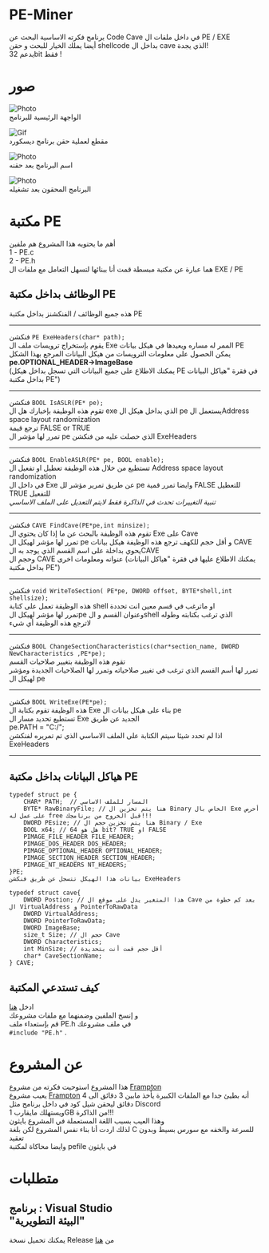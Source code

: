 # PE-Miner
برنامج فكرته الاساسية البحث عن Code Cave في داخل ملفات ال PE / EXE
\
أيضا يملك الخيار للبحث و حقن shellcode بداخل ال cave الذي يجدة!
\
يدعم 32bit فقط !
# صور 
![Photo](https://i.imgur.com/aC9KFwo.png)
\
الواجهة الرئيسية للبرنامج

![Gif](https://i.imgur.com/8HACqc2.gif)
\
مقطع لعملية حقن برنامج ديسكورد

![Photo](https://i.imgur.com/jPzQ4dC.png)
\
اسم البرنامج بعد حقنه

![Photo](https://i.imgur.com/73cugNi.png)
\
البرنامج المحقون بعد تشغيله

# مكتبة PE
أهم ما يحتويه هذا المشروع هم ملفين  \
1 - PE.c\
2 - PE.h\
هما عبارة عن مكتبة مبسطة قمت أنا ببنائها لتسهل التعامل مع ملفات ال EXE / PE 

## الوظائف بداخل مكتبة PE

هذه جميع الوظائف / الفنكشنز بداخل مكتبة PE

------------------------------------

فنكشن
`PE ExeHeaders(char* path);`
\
يقوم بإستخراج ترويسات ملف ال Exe الممر له مساره ويعيدها في هيكل بيانات PE\
يمكن الحصول على معلومات الترويسات من هيكل البيانات المرجع بهذا الشكل\
**pe.OPTIONAL_HEADER->ImageBase**
\
(يمكنك الاطلاع على جميع البيانات التي تسجل بداخل هيكل PE في فقرة "هياكل البيانات بداخل مكتبة PE")

------------------------------------

فنكشن
`BOOL IsASLR(PE* pe);`
\
تقوم هذه الوظيفة بإخبارك هل ال exe الذي بداخل هيكل ال pe يستعمل الAddress space layout randomization
\
ترجع قيمة FALSE or TRUE
\
تمرر لها مؤشر ال pe الذي حصلت عليه من فنكشن ExeHeaders

------------------------------------

فنكشن
`BOOL EnableASLR(PE* pe, BOOL enable);`
\
تستطيع من خلال هذه الوظيفة تعطيل او تفعيل ال Address space layout randomization
\
في داخل ال Exe عن طريق تمرير مؤشر لل pe وايضا تمرر قمية FALSE للتعطيل TRUE للتفعيل
\
*تنبية التغييرات تحدث في الذاكرة فقط لايتم التعديل على الملف الاساسي*

------------------------------------

فنكشن
`CAVE FindCave(PE*pe,int minsize);`\
تقوم هذه الوظيفة بالبحث عن ما إذا كان يحتوي ال Exe على Cave\
تمرر لها مؤشر لهيكل ال pe و أقل حجم للكهف
ترجع هذه الوظيفة هيكل بيانات CAVE يحوي بداخلة على اسم القسم الذي يوجد به الCAVE\
وحجم ال CAVE عنوانه ومعلومات اخرى (يمكنك الاطلاع عليها في فقرة "هياكل البيانات بداخل مكتبة PE")

------------------------------------

فنكشن
`void WriteToSection( PE*pe, DWORD offset, BYTE*shell,int shellsize);`
\
هذه الوظيقة تعمل على كتابة shell او ماترغب في قسم معين انت تحددة
\
تمرر لها مؤشر لهيكل الpe وعنوان القسم و الshell الذي ترغب بكتابته وطوله
\
لاترجع هذه الوظيفة أي شيء

------------------------------------

فنكشن
`BOOL ChangeSectionCharacteristics(char*section_name, DWORD NewCharacteristics ,PE*pe);`
\
تقوم هذه الوظيفة بتغيير صلاحيات القسم\
تمرر لها أسم القسم الذي ترغب في تغيير صلاحياته وتمرر لها الصلاحيات الجديدة ومؤشر لهيكل ال pe

------------------------------------

فنكشن
`BOOL WriteExe(PE*pe);`
\
هذه الوظيفة تقوم بكتابة ال Exe بناء على هيكل بيانات ال pe\
تستطيع تحديد مسار ال Exe الجديد عن طريق\
pe.PATH = "C:/";\
اذا لم تحدد شيئا سيتم الكتابة على الملف الاساسي الذي تم تمريره لفنكشن ExeHeaders

------------------------------------



## هياكل البيانات بداخل مكتبة PE
```
typedef struct pe {
	CHAR* PATH;  // المسار للملف الاساسي
	BYTE* RawBinaryFile; // هنا يتم تخزين ال Binary الخاص بال Exe أحرص على عمل له free قبل الخروج من برنامجك!!! 
	DWORD PEsize; // هنا يتم تخزين حجم ال Binary / Exe
	BOOL x64; // هل هو 64 bit? TRUE او FALSE
	PIMAGE_FILE_HEADER FILE_HEADER;
	PIMAGE_DOS_HEADER DOS_HEADER;
	PIMAGE_OPTIONAL_HEADER OPTIONAL_HEADER;
	PIMAGE_SECTION_HEADER SECTION_HEADER;
	PIMAGE_NT_HEADERS NT_HEADERS;
}PE;
بيانات هذا الهيكل تتسجل عن طريق فنكشن ExeHeaders

typedef struct cave{
	DWORD Postion; // هذا المتغير يدل على موقع ال Cave بعد كم خطوة من ال VirtualAddress و PointerToRawData
	DWORD VirtualAddress;
	DWORD PointerToRawData;
	DWORD ImageBase;
	size_t Size; // حجم ال Cave
	DWORD Characteristics; 
	int MinSize; // أقل حجم قمت أنت بتحديدة
	char* CaveSectionName;
} CAVE;

```
## كيف تستدعي المكتبة
ادخل <a href="https://github.com/justalghamdi/PE-Miner/tree/master/PE%20LIB">هنا</a>\
و إنسخ الملفين وضمنهما مع ملفات مشروعك \
قم بإستعداء ملف PE.h في ملف مشروعك \
`#include "PE.h"` .

# عن المشروع
هذا المشروع استوحيت فكرته من مشروع <a href="https://github.com/ins1gn1a/Frampton">Frampton</a> \
يعيب مشروع  <a href="https://github.com/ins1gn1a/Frampton">Frampton</a> أنه بطيئ جدا مع الملفات الكبيرة يأخذ مابين 3 دقائق الى 4 دقائق ليحقن شيل كود في داخل برنامج مثل Discord\
ويستهلك مايقارب 1GB من الذاكرة!!! \
وهذا العيب بسبب اللغة المستعملة في المشروع بايثون \
لذلك اردت أنا بناء نفس المشروع لكن بلغة C للسرعة والخفه مع سورس بسيط وبدون تعقيد \
وايضا محاكاة لمكتبة pefile في بايثون 
# متطلبات
برنامج : Visual Studio\
"البيئة التطويرية"
--------------------------------------------------
يمكنك تحميل نسخة Release من <a href="https://github.com/justalghamdi/PE-Miner/releases/tag/Release"> هنا </a>
